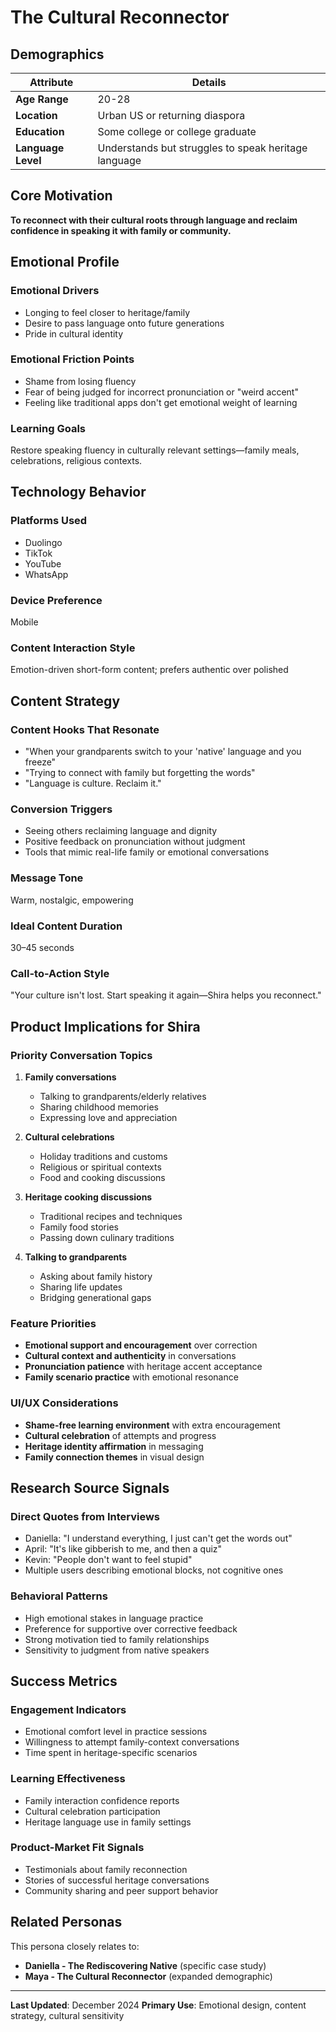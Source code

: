 # The Cultural Reconnector

## Demographics

| Attribute          | Details                                              |
| ------------------ | ---------------------------------------------------- |
| **Age Range**      | 20-28                                                |
| **Location**       | Urban US or returning diaspora                       |
| **Education**      | Some college or college graduate                     |
| **Language Level** | Understands but struggles to speak heritage language |

## Core Motivation

**To reconnect with their cultural roots through language and reclaim confidence in speaking it with family or community.**

## Emotional Profile

### **Emotional Drivers**

- Longing to feel closer to heritage/family
- Desire to pass language onto future generations
- Pride in cultural identity

### **Emotional Friction Points**

- Shame from losing fluency
- Fear of being judged for incorrect pronunciation or "weird accent"
- Feeling like traditional apps don't get emotional weight of learning

### **Learning Goals**

Restore speaking fluency in culturally relevant settings—family meals, celebrations, religious contexts.

## Technology Behavior

### **Platforms Used**

- Duolingo
- TikTok
- YouTube
- WhatsApp

### **Device Preference**

Mobile

### **Content Interaction Style**

Emotion-driven short-form content; prefers authentic over polished

## Content Strategy

### **Content Hooks That Resonate**

- "When your grandparents switch to your 'native' language and you freeze"
- "Trying to connect with family but forgetting the words"
- "Language is culture. Reclaim it."

### **Conversion Triggers**

- Seeing others reclaiming language and dignity
- Positive feedback on pronunciation without judgment
- Tools that mimic real-life family or emotional conversations

### **Message Tone**

Warm, nostalgic, empowering

### **Ideal Content Duration**

30–45 seconds

### **Call-to-Action Style**

"Your culture isn't lost. Start speaking it again—Shira helps you reconnect."

## Product Implications for Shira

### **Priority Conversation Topics**

1. **Family conversations**
   - Talking to grandparents/elderly relatives
   - Sharing childhood memories
   - Expressing love and appreciation

2. **Cultural celebrations**
   - Holiday traditions and customs
   - Religious or spiritual contexts
   - Food and cooking discussions

3. **Heritage cooking discussions**
   - Traditional recipes and techniques
   - Family food stories
   - Passing down culinary traditions

4. **Talking to grandparents**
   - Asking about family history
   - Sharing life updates
   - Bridging generational gaps

### **Feature Priorities**

- **Emotional support and encouragement** over correction
- **Cultural context and authenticity** in conversations
- **Pronunciation patience** with heritage accent acceptance
- **Family scenario practice** with emotional resonance

### **UI/UX Considerations**

- **Shame-free learning environment** with extra encouragement
- **Cultural celebration** of attempts and progress
- **Heritage identity affirmation** in messaging
- **Family connection themes** in visual design

## Research Source Signals

### **Direct Quotes from Interviews**

- Daniella: "I understand everything, I just can't get the words out"
- April: "It's like gibberish to me, and then a quiz"
- Kevin: "People don't want to feel stupid"
- Multiple users describing emotional blocks, not cognitive ones

### **Behavioral Patterns**

- High emotional stakes in language practice
- Preference for supportive over corrective feedback
- Strong motivation tied to family relationships
- Sensitivity to judgment from native speakers

## Success Metrics

### **Engagement Indicators**

- Emotional comfort level in practice sessions
- Willingness to attempt family-context conversations
- Time spent in heritage-specific scenarios

### **Learning Effectiveness**

- Family interaction confidence reports
- Cultural celebration participation
- Heritage language use in family settings

### **Product-Market Fit Signals**

- Testimonials about family reconnection
- Stories of successful heritage conversations
- Community sharing and peer support behavior

## Related Personas

This persona closely relates to:

- **Daniella - The Rediscovering Native** (specific case study)
- **Maya - The Cultural Reconnector** (expanded demographic)

---

**Last Updated**: December 2024
**Primary Use**: Emotional design, content strategy, cultural sensitivity
